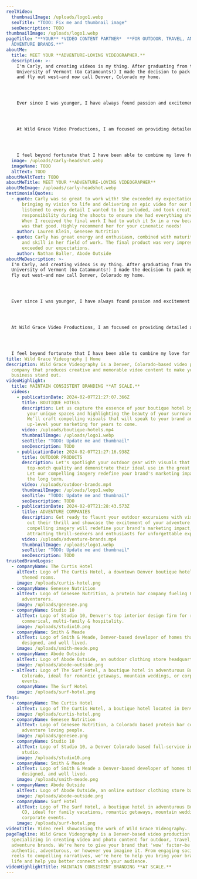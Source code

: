 ```yaml
---
reelVideo:
  thumbnailImage: /uploads/logo1.webp
  seoTitle: "TODO: Fix me and thumbnail image"
  seoDescription: TODO
thumbnailImage: /uploads/logo1.webp
pageTitle: "**YOUR** *VIDEO CONTENT PARTNER*  **FOR OUTDOOR, TRAVEL, AND
  ADVENTURE BRANDS.**"
aboutMe:
  title: MEET YOUR **ADVENTURE-LOVING VIDEOGRAPHER.**
  description: >-
    I'm Carly, and creating videos is my thing. After graduating from the
    University of Vermont (Go Catamounts!) I made the decision to pack my bags
    and fly out west—and now call Denver, Colorado my home.




    Ever since I was younger, I have always found passion and excitement through creating videos. From creating embarrassing movie trailers with my friends when I was younger, to putting together creative travel videos from my semester abroad in New Zealand, and compiling footage of the ranch I worked at in Wyoming. Creating travel and outdoor videos as a “souvenir” from moments through life has always been important to me.




    At Wild Grace Video Productions, I am focused on providing detailed and personalized videos to match your brand and relay your message in a professional, yet exciting style.




    I feel beyond fortunate that I have been able to combine my love for creativity and video into my own business and I’m excited to share that same energy and excitement with you.
  image: /uploads/carly-headshot.webp
  imageName: TODO
  altText: TODO
aboutMeAltText: TODO
aboutMeTitle: MEET YOUR **ADVENTURE-LOVING VIDEOGRAPHER**
aboutMeImage: /uploads/carly-headshot.webp
testimonialQuotes:
  - quote: Carly was so great to work with! She exceeded my expectations with
      bringing my vision to life and delivering an epic video for our brand. She
      listened to every detail I wanted to be included, and took creative
      responsibility during the shoots to ensure she had everything she needed.
      When I received the final work I had to watch it 5x in a row because it
      was that good. Highly recommend her for your cinematic needs!
    author: Lauren Klein, Genesee Nutrition
  - quote: Carly has great energy and enthusiasm, combined with maturity, knowledge
      and skill in her field of work. The final product was very impressive and
      exceeded our expectations.
    author: Nathan Baller, Abode Outside
aboutMeDescription: >-
  I'm Carly, and creating videos is my thing. After graduating from the
  University of Vermont (Go Catamounts!) I made the decision to pack my bags and
  fly out west—and now call Denver, Colorado my home.




  Ever since I was younger, I have always found passion and excitement through creating videos. From creating embarrassing movie trailers with my friends when I was younger, to putting together creative travel videos from my semester abroad in New Zealand, and compiling footage of the ranch I worked at in Wyoming. Creating travel and outdoor videos as a “souvenir” from moments through life has always been important to me.




  At Wild Grace Video Productions, I am focused on providing detailed and personalized videos to match your brand and relay your message in a professional, yet exciting style.




  I feel beyond fortunate that I have been able to combine my love for creativity and video into my own business and I’m excited to share that same energy and excitement with you.
title: Wild Grace Videography | Home
description: Wild Grace Videography is a Denver, Colorado-based video production
  company that produces creative and memorable video content to make your
  business stand out.
videoHighlight:
  title: MAINTAIN CONSISTENT BRANDING **AT SCALE.**
  videos:
    - publicationDate: 2024-02-07T21:27:07.366Z
      title: BOUTIQUE HOTELS
      description: Let us capture the essence of your boutique hotel by showcasing
        your unique spaces and highlighting the beauty of your surroundings.
        We’ll craft compelling visuals that will speak to your brand and
        up-level your marketing for years to come.
      video: /uploads/boutique-hotels.mp4
      thumbnailImage: /uploads/logo1.webp
      seoTitle: "TODO: Update me and thumbnail"
      seoDescription: TODO
    - publicationDate: 2024-02-07T21:27:16.938Z
      title: OUTDOOR PRODUCTS
      description: Let's spotlight your outdoor gear with visuals that showcase their
        top-notch quality and demonstrate their ideal use in the great outdoors.
        Let our compelling imagery redefine your brand's marketing impact for
        the long term.
      video: /uploads/outdoor-brands.mp4
      thumbnailImage: /uploads/logo1.webp
      seoTitle: "TODO: Update me and thumbnail"
      seoDescription: TODO
    - publicationDate: 2024-02-07T21:28:43.573Z
      title: ADVENTURE COMPANIES
      description: Get ready to flaunt your outdoor excursions with visuals that bring
        out their thrill and showcase the excitement of your adventure. Our
        compelling imagery will redefine your brand's marketing impact,
        attracting thrill-seekers and enthusiasts for unforgettable experiences.
      video: /uploads/adventure-brands.mp4
      thumbnailImage: /uploads/logo1.webp
      seoTitle: "TODO: Update me and thumbnail"
      seoDescription: TODO
trustedBrandLogos:
  - companyName: The Curtis Hotel
    altText: Logo of The Curtis Hotel, a downtown Denver boutique hotel offering
      themed rooms.
    image: /uploads/curtis-hotel.png
  - companyName: Genesee Nutrition
    altText: Logo of Genesee Nutrition, a protein bar company fueling Colorado
      adventurers.
    image: /uploads/genesee.png
  - companyName: Studio 10
    altText: Logo of Studio 10, Denver's top interior design firm for residential,
      commerical, multi-family & hospitality.
    image: /uploads/studio10.png
  - companyName: Smith & Meade
    altText: Logo of Smith & Meade, Denver-based developer of homes that are well
      designed, and well lived.
    image: /uploads/smith-meade.png
  - companyName: Abode Outside
    altText: Logo of Abode Outside, an outdoor clothing store headquarted in Minnesota.
    image: /uploads/abode-outside.png
  - altText: Logo of The Surf Hotel, a boutique hotel in adventurous Buena Vista,
      Colorado, ideal for romantic getaways, mountain weddings, or corporate
      events.
    companyName: The Surf Hotel
    image: /uploads/surf-hotel.png
faqs:
  - companyName: The Curtis Hotel
    altText: Logo of The Curtis Hotel, a boutique hotel located in Denver, Colorado.
    image: /uploads/curtis-hotel.png
  - companyName: Genesee Nutrition
    altText: Logo of Genesee Nutrition, a Colorado based protein bar company for
      adventure loving people.
    image: /uploads/genesee.png
  - companyName: Studio 10
    altText: Logo of Studio 10, a Denver Colorado based full-service interior design
      studio.
    image: /uploads/studio10.png
  - companyName: Smith & Meade
    altText: Logo of Smith & Meade a Denver-based developer of homes that are well
      designed, and well lived.
    image: /uploads/smith-meade.png
  - companyName: Abode Outside
    altText: Logo of Abode Outside, an online outdoor clothing store based in Minnesota.
    image: /uploads/abode-outside.png
  - companyName: Surf Hotel
    altText: Logo of The Surf Hotel, a boutique hotel in adventurous Buena Vista,
      CO, ideal for family vacations, romantic getaways, mountain weddings, or
      corporate events.
    image: /uploads/surf-hotel.png
videoTitle: Video reel showcasing the work of Wild Grace Videography.
pageTagline: Wild Grace Videography is a Denver-based video production company
  specializing in creating video and photo content for outdoor, travel, and
  adventure brands. We're here to give your brand that 'wow' factor—be it bold,
  authentic, adventurous, or however you imagine it. From engaging social media
  reels to compelling narratives, we're here to help you bring your brand to
  life and help you better connect with your audience.
videoHighlightTitle: MAINTAIN CONSISTENT BRANDING **AT SCALE.**
---
```

